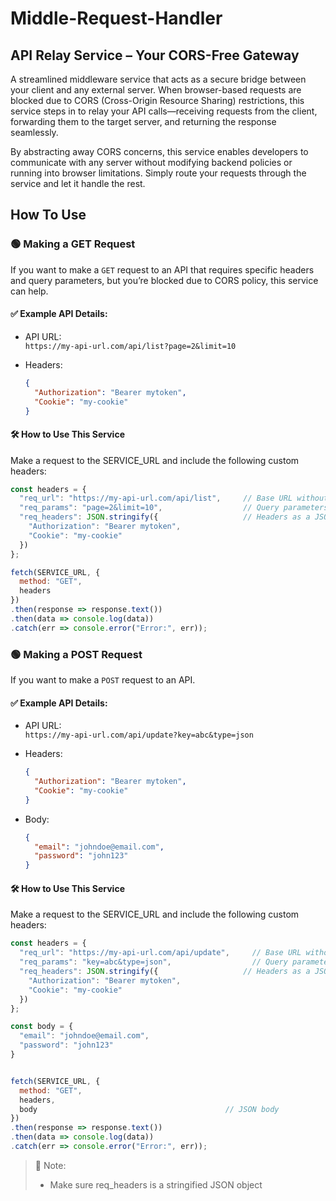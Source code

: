 # Middle-Request-Handler
## API Relay Service – Your CORS-Free Gateway

A streamlined middleware service that acts as a secure bridge between your client and any external server. When browser-based requests are blocked due to CORS (Cross-Origin Resource Sharing) restrictions, this service steps in to relay your API calls—receiving requests from the client, forwarding them to the target server, and returning the response seamlessly.

By abstracting away CORS concerns, this service enables developers to communicate with any server without modifying backend policies or running into browser limitations. Simply route your requests through the service and let it handle the rest.

## How To Use

### 🟢 Making a GET Request
If you want to make a `GET` request to an API that requires specific headers and query parameters, but you’re blocked due to CORS policy, this service can help.

#### ✅ Example API Details:
- API URL:  
`https://my-api-url.com/api/list?page=2&limit=10`

- Headers:  
    ```json
    {
      "Authorization": "Bearer mytoken",
      "Cookie": "my-cookie"
    }
    ```


#### 🛠️ How to Use This Service
Make a request to the SERVICE_URL and include the following custom headers:

```js
const headers = {
  "req_url": "https://my-api-url.com/api/list",     // Base URL without query
  "req_params": "page=2&limit=10",                  // Query parameters
  "req_headers": JSON.stringify({                   // Headers as a JSON string
    "Authorization": "Bearer mytoken",
    "Cookie": "my-cookie"
  })
};

fetch(SERVICE_URL, {
  method: "GET",
  headers
})
.then(response => response.text())
.then(data => console.log(data))
.catch(err => console.error("Error:", err));
```

### 🟢 Making a POST Request
If you want to make a `POST` request to an API.

#### ✅ Example API Details:
- API URL:  
`https://my-api-url.com/api/update?key=abc&type=json`

- Headers:  
    ```json
    {
      "Authorization": "Bearer mytoken",
      "Cookie": "my-cookie"
    }
    ```

- Body:  
    ```json
    {
      "email": "johndoe@email.com",
      "password": "john123"
    }
    ```


#### 🛠️ How to Use This Service
Make a request to the SERVICE_URL and include the following custom headers:

```js
const headers = {
  "req_url": "https://my-api-url.com/api/update",     // Base URL without query
  "req_params": "key=abc&type=json",                  // Query parameters
  "req_headers": JSON.stringify({                   // Headers as a JSON string
    "Authorization": "Bearer mytoken",
    "Cookie": "my-cookie"
  })
};

const body = {
  "email": "johndoe@email.com",
  "password": "john123"
}


fetch(SERVICE_URL, {
  method: "GET",
  headers,
  body                                          // JSON body
})
.then(response => response.text())
.then(data => console.log(data))
.catch(err => console.error("Error:", err));
```


> 📝 Note:
>   - Make sure req_headers is a stringified JSON object
